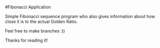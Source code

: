 #Fibonacci Application

Simple Fibonacci sequence program who also gives information about how close it is to the actual Golden Ratio.

Feel free to make branches :)) 

Thanks for reading it!
